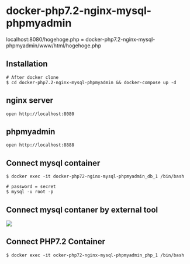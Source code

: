 # docker-php7.2-nginx-mysql-phpmyadmin


localhost:8080/hogehoge.php = docker-php7.2-nginx-mysql-phpmyadmin/www/html/hogehoge.php



## Installation
```
# After docker clone 
$ cd docker-php7.2-nginx-mysql-phpmyadmin && docker-compose up -d
```


## nginx server
```
open http://localhost:8080
```

## phpmyadmin
```
open http://localhost:8888
```


## Connect mysql container
```
$ docker exec -it docker-php72-nginx-mysql-phpmyadmin_db_1 /bin/bash

# password = secret
$ mysql -u root -p
```

## Connect mysql contaner by external tool
![](https://drive.google.com/uc?export=view&id=1bctVVekgWRDOKNgBwti-tEBllUKzjnEo)


## Connect PHP7.2 Container
```
$ docker exec -it ocker-php72-nginx-mysql-phpmyadmin_php_1 /bin/bash
```

